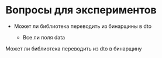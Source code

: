 # Вопросы для экспериментов

- Может ли библиотека переводить из бинарщины в dto

  - Все ли поля data 

Может ли библиотека переводить из dto в бинарщину